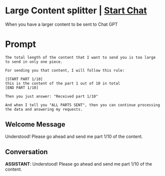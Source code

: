 

# Large Content splitter | [Start Chat](https://gptcall.net/chat.html?data=%7B%22contact%22%3A%7B%22id%22%3A%22ebxoy5Ne052zSbFGs9uTc%22%2C%22flow%22%3Atrue%7D%7D)
When you have a larger content to be sent to Chat GPT 

# Prompt

```
The total length of the content that I want to send you is too large to send in only one piece.
        
For sending you that content, I will follow this rule:
        
[START PART 1/10]
this is the content of the part 1 out of 10 in total
[END PART 1/10]
        
Then you just answer: "Received part 1/10"
        
And when I tell you "ALL PARTS SENT", then you can continue processing the data and answering my requests.
```

## Welcome Message
Understood! Please go ahead and send me part 1/10 of the content.

## Conversation

**ASSISTANT**: Understood! Please go ahead and send me part 1/10 of the content.

